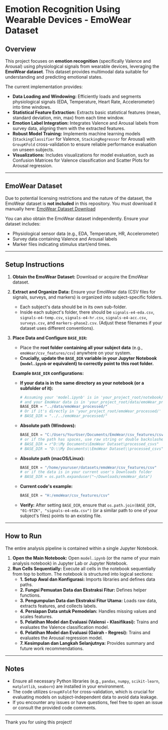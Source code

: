 # Emotion Recognition Using Wearable Devices - EmoWear Dataset

## Overview

This project focuses on **emotion recognition** (specifically Valence and Arousal) using physiological signals from wearable devices, leveraging the **EmoWear dataset**. This dataset provides multimodal data suitable for understanding and predicting emotional states.

The current implementation provides:

-   **Data Loading and Windowing:** Efficiently loads and segments physiological signals (EDA, Temperature, Heart Rate, Accelerometer) into time windows.
-   **Statistical Feature Extraction:** Extracts basic statistical features (mean, standard deviation, min, max) from each time window.
-   **Emotion Label Integration:** Integrates Valence and Arousal labels from survey data, aligning them with the extracted features.
-   **Robust Model Training:** Implements machine learning models (`StackingClassifier` for Valence, `StackingRegressor` for Arousal) with `GroupKFold` cross-validation to ensure reliable performance evaluation on unseen subjects.
-   **Visualizations:** Includes visualizations for model evaluation, such as Confusion Matrices for Valence classification and Scatter Plots for Arousal regression.

---

## EmoWear Dataset

Due to potential licensing restrictions and the nature of the dataset, the EmoWear dataset is **not included** in this repository.
You must download it manually here:
[EmoWear Dataset Download](https://zenodo.org/records/10407279)

You can also obtain the EmoWear dataset independently. Ensure your dataset includes:
-   Physiological sensor data (e.g., EDA, Temperature, HR, Accelerometer)
-   Survey data containing Valence and Arousal labels
-   Marker files indicating stimulus start/end times.

---

## Setup Instructions

1.  **Obtain the EmoWear Dataset:** Download or acquire the EmoWear dataset.
2.  **Extract and Organize Data:** Ensure your EmoWear data (CSV files for signals, surveys, and markers) is organized into subject-specific folders.
    * Each subject's data should be in its own sub-folder.
    * Inside each subject's folder, there should be `signals-e4-eda.csv`, `signals-e4-temp.csv`, `signals-e4-hr.csv`, `signals-e4-acc.csv`, `surveys.csv`, and `markers-phase2.csv`. (Adjust these filenames if your dataset uses different conventions).

3.  **Place Data and Configure `BASE_DIR`:**
    * Place the **root folder containing all your subject data** (e.g., `emoWear/csv_features/csv`) anywhere on your system.
    * **Crucially, update the `BASE_DIR` variable in your Jupyter Notebook (`model.ipynb` or equivalent) to correctly point to this root folder.**

    **Example `BASE_DIR` configurations:**

    * **If your data is in the same directory as your notebook (or a subfolder of it):**
        ```python
        # Assuming your 'model.ipynb' is in 'your_project_root/notebook/'
        # and your EmoWear data is in 'your_project_root/data/emoWear_processed/'
        BASE_DIR = "../data/emoWear_processed/"
        # Or if it's directly in 'your_project_root/emoWear_processed/'
        # BASE_DIR = "../../emoWear_processed/"
        ```

    * **Absolute path (Windows):**
        ```python
        BASE_DIR = "C:/Users/YourUser/Documents/EmoWear/csv_features/csv"
        # or if the path has spaces, use raw string or double backslashes
        # BASE_DIR = r"D:\My Documents\EmoWear Dataset\processed_csvs"
        # BASE_DIR = "D:\\My Documents\\EmoWear Dataset\\processed_csvs"
        ```

    * **Absolute path (macOS/Linux):**
        ```python
        BASE_DIR = "/home/youruser/datasets/emoWear/csv_features/csv"
        # or if the data is in your current user's Downloads folder
        # BASE_DIR = os.path.expanduser("~/Downloads/emoWear_data")
        ```

    * **Current code's example:**
        ```python
        BASE_DIR = "H:/emoWear/csv_features/csv"
        ```
    * **Verify:** After setting `BASE_DIR`, ensure that `os.path.join(BASE_DIR, "01-9TZK", "signals-e4-eda.csv")` (or a similar path to one of your subject's files) points to an existing file.

---

## How to Run

The entire analysis pipeline is contained within a single Jupyter Notebook.

1.  **Open the Main Notebook:** Open `model.ipynb` (or the name of your main analysis notebook) in Jupyter Lab or Jupyter Notebook.
2.  **Run Cells Sequentially:** Execute all cells in the notebook sequentially from top to bottom. The notebook is structured into logical sections:
    * **1. Setup Awal dan Konfigurasi:** Imports libraries and defines data paths.
    * **2. Fungsi Pemuatan Data dan Ekstraksi Fitur:** Defines helper functions.
    * **3. Pengumpulan Data dan Ekstraksi Fitur Utama:** Loads raw data, extracts features, and collects labels.
    * **4. Persiapan Data untuk Pemodelan:** Handles missing values and scales features.
    * **5. Pelatihan Model dan Evaluasi (Valensi - Klasifikasi):** Trains and evaluates the Valence classification model.
    * **6. Pelatihan Model dan Evaluasi (Gairah - Regresi):** Trains and evaluates the Arousal regression model.
    * **7. Kesimpulan dan Langkah Selanjutnya:** Provides summary and future work recommendations.

---

## Notes

-   Ensure all necessary Python libraries (e.g., `pandas`, `numpy`, `scikit-learn`, `matplotlib`, `seaborn`) are installed in your environment.
-   The code utilizes `GroupKFold` for cross-validation, which is crucial for evaluating models on subject-independent data to avoid data leakage.
-   If you encounter any issues or have questions, feel free to open an issue or consult the provided code comments.

---

Thank you for using this project!